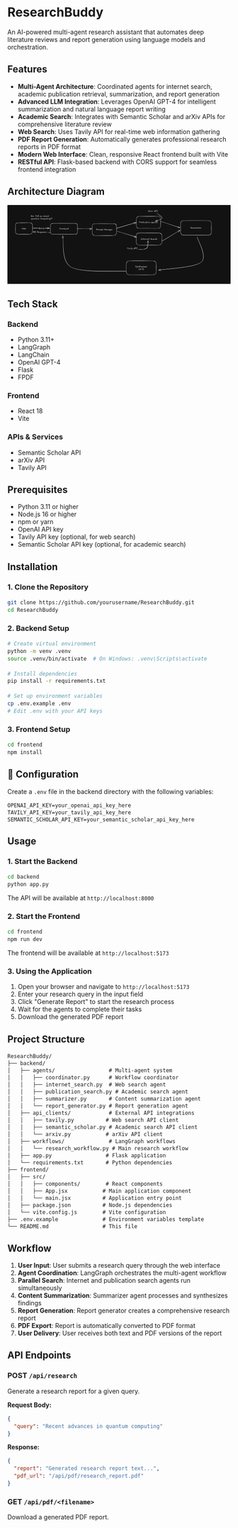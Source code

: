 # ResearchBuddy

An AI-powered multi-agent research assistant that automates deep literature reviews and report generation using language models and orchestration.

## Features

- **Multi-Agent Architecture**: Coordinated agents for internet search, academic publication retrieval, summarization, and report generation
- **Advanced LLM Integration**: Leverages OpenAI GPT-4 for intelligent summarization and natural language report writing
- **Academic Search**: Integrates with Semantic Scholar and arXiv APIs for comprehensive literature review
- **Web Search**: Uses Tavily API for real-time web information gathering
- **PDF Report Generation**: Automatically generates professional research reports in PDF format
- **Modern Web Interface**: Clean, responsive React frontend built with Vite
- **RESTful API**: Flask-based backend with CORS support for seamless frontend integration

## Architecture Diagram

![Architecture](architecture.png)

## Tech Stack

### Backend
- Python 3.11+
- LangGraph
- LangChain
- OpenAI GPT-4 
- Flask
- FPDF

### Frontend
- React 18 
- Vite 

### APIs & Services
- Semantic Scholar API 
- arXiv API 
- Tavily API 

## Prerequisites

- Python 3.11 or higher
- Node.js 16 or higher
- npm or yarn
- OpenAI API key
- Tavily API key (optional, for web search)
- Semantic Scholar API key (optional, for academic search)

## Installation

### 1. Clone the Repository
```bash
git clone https://github.com/yourusername/ResearchBuddy.git
cd ResearchBuddy
```

### 2. Backend Setup
```bash
# Create virtual environment
python -m venv .venv
source .venv/bin/activate  # On Windows: .venv\Scripts\activate

# Install dependencies
pip install -r requirements.txt

# Set up environment variables
cp .env.example .env
# Edit .env with your API keys
```

### 3. Frontend Setup
```bash
cd frontend
npm install
```

## 🔧 Configuration

Create a `.env` file in the backend directory with the following variables:

```env
OPENAI_API_KEY=your_openai_api_key_here
TAVILY_API_KEY=your_tavily_api_key_here
SEMANTIC_SCHOLAR_API_KEY=your_semantic_scholar_api_key_here
```

## Usage

### 1. Start the Backend
```bash
cd backend
python app.py
```
The API will be available at `http://localhost:8000`

### 2. Start the Frontend
```bash
cd frontend
npm run dev
```
The frontend will be available at `http://localhost:5173`

### 3. Using the Application
1. Open your browser and navigate to `http://localhost:5173`
2. Enter your research query in the input field
3. Click "Generate Report" to start the research process
4. Wait for the agents to complete their tasks
5. Download the generated PDF report

## Project Structure

```
ResearchBuddy/
├── backend/
│   ├── agents/                 # Multi-agent system
│   │   ├── coordinator.py      # Workflow coordinator
│   │   ├── internet_search.py  # Web search agent
│   │   ├── publication_search.py # Academic search agent
│   │   ├── summarizer.py       # Content summarization agent
│   │   └── report_generator.py # Report generation agent
│   ├── api_clients/            # External API integrations
│   │   ├── tavily.py          # Web search API client
│   │   ├── semantic_scholar.py # Academic search API client
│   │   └── arxiv.py           # arXiv API client
│   ├── workflows/              # LangGraph workflows
│   │   └── research_workflow.py # Main research workflow
│   ├── app.py                 # Flask application
│   └── requirements.txt       # Python dependencies
├── frontend/
│   ├── src/
│   │   ├── components/        # React components
│   │   ├── App.jsx           # Main application component
│   │   └── main.jsx          # Application entry point
│   ├── package.json          # Node.js dependencies
│   └── vite.config.js        # Vite configuration
├── .env.example              # Environment variables template
└── README.md                 # This file
```

## Workflow

1. **User Input**: User submits a research query through the web interface
2. **Agent Coordination**: LangGraph orchestrates the multi-agent workflow
3. **Parallel Search**: Internet and publication search agents run simultaneously
4. **Content Summarization**: Summarizer agent processes and synthesizes findings
5. **Report Generation**: Report generator creates a comprehensive research report
6. **PDF Export**: Report is automatically converted to PDF format
7. **User Delivery**: User receives both text and PDF versions of the report

## API Endpoints

### POST `/api/research`
Generate a research report for a given query.

**Request Body:**
```json
{
  "query": "Recent advances in quantum computing"
}
```

**Response:**
```json
{
  "report": "Generated research report text...",
  "pdf_url": "/api/pdf/research_report.pdf"
}
```

### GET `/api/pdf/<filename>`
Download a generated PDF report.
